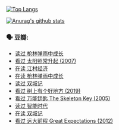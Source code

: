 [![Top Langs](https://github-readme-stats.vercel.app/api/top-langs/?username=w940853815)](https://github.com/anuraghazra/github-readme-stats)

[![Anurag's github stats](https://github-readme-stats.vercel.app/api?username=w940853815)](https://github.com/anuraghazra/github-readme-stats)

### 🗣 豆瓣:

<!-- DOUBAN-ACTIVITIES:START -->
- [读过 枪林弹雨中成长](https://www.douban.com/people/136069238/status/3584405677/)
- [看过 太阳照常升起‎ (2007)](https://www.douban.com/people/136069238/status/3584048074/)
- [在读 江村经济](https://www.douban.com/people/136069238/status/3583437704/)
- [在读 枪林弹雨中成长](https://www.douban.com/people/136069238/status/3578352514/)
- [读过 双城记](https://www.douban.com/people/136069238/status/3578065234/)
- [看过 树上有个好地方‎ (2019)](https://www.douban.com/people/136069238/status/3577881240/)
- [看过 万能钥匙 The Skeleton Key‎ (2005)](https://www.douban.com/people/136069238/status/3569501275/)
- [读过 智能时代](https://www.douban.com/people/136069238/status/3557820187/)
- [在读 双城记](https://www.douban.com/people/136069238/status/3556742680/)
- [看过 远大前程 Great Expectations‎ (2012)](https://www.douban.com/people/136069238/status/3551308997/)
<!-- DOUBAN-ACTIVITIES:END -->
<!--
**w940853815/w940853815** is a ✨ _special_ ✨ repository because its `README.md` (this file) appears on your GitHub profile.

Here are some ideas to get you started:

- 🔭 I’m currently working on ...
- 🌱 I’m currently learning ...
- 👯 I’m looking to collaborate on ...
- 🤔 I’m looking for help with ...
- 💬 Ask me about ...
- 📫 How to reach me: ...
- 😄 Pronouns: ...
- ⚡ Fun fact: ...
-->
